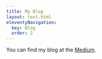 ```yaml
---
title: My Blog
layout: text.html
eleventyNavigation:
  key: Blog
  order: 2
---
```

You can find my blog at the [Medium](https://pavetok.medium.com).
